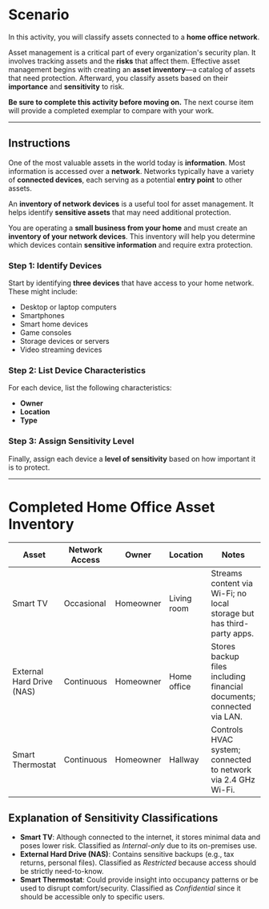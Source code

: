 # Scenario

In this activity, you will classify assets connected to a **home office network**.

Asset management is a critical part of every organization's security plan. It involves tracking assets and the **risks** that affect them. Effective asset management begins with creating an **asset inventory**—a catalog of assets that need protection. Afterward, you classify assets based on their **importance** and **sensitivity** to risk.

**Be sure to complete this activity before moving on.** The next course item will provide a completed exemplar to compare with your work.

---

## Instructions

One of the most valuable assets in the world today is **information**. Most information is accessed over a **network**. Networks typically have a variety of **connected devices**, each serving as a potential **entry point** to other assets.

An **inventory of network devices** is a useful tool for asset management. It helps identify **sensitive assets** that may need additional protection.

You are operating a **small business from your home** and must create an **inventory of your network devices**. This inventory will help you determine which devices contain **sensitive information** and require extra protection.

### Step 1: Identify Devices

Start by identifying **three devices** that have access to your home network. These might include:

- Desktop or laptop computers  
- Smartphones  
- Smart home devices  
- Game consoles  
- Storage devices or servers  
- Video streaming devices  

### Step 2: List Device Characteristics

For each device, list the following characteristics:

- **Owner**  
- **Location**  
- **Type**  

### Step 3: Assign Sensitivity Level

Finally, assign each device a **level of sensitivity** based on how important it is to protect.

---

# Completed Home Office Asset Inventory

| Asset                    | Network Access | Owner     | Location     | Notes                                                                 | Sensitivity   |
|-------------------------|----------------|-----------|--------------|------------------------------------------------------------------------|---------------|
| Smart TV                | Occasional     | Homeowner | Living room  | Streams content via Wi-Fi; no local storage but has third-party apps. | Internal-only |
| External Hard Drive (NAS) | Continuous   | Homeowner | Home office  | Stores backup files including financial documents; connected via LAN. | Restricted    |
| Smart Thermostat        | Continuous     | Homeowner | Hallway      | Controls HVAC system; connected to network via 2.4 GHz Wi-Fi.         | Confidential  |

## Explanation of Sensitivity Classifications

- **Smart TV**: Although connected to the internet, it stores minimal data and poses lower risk. Classified as *Internal-only* due to its on-premises use.
- **External Hard Drive (NAS)**: Contains sensitive backups (e.g., tax returns, personal files). Classified as *Restricted* because access should be strictly need-to-know.
- **Smart Thermostat**: Could provide insight into occupancy patterns or be used to disrupt comfort/security. Classified as *Confidential* since it should be accessible only to specific users.
